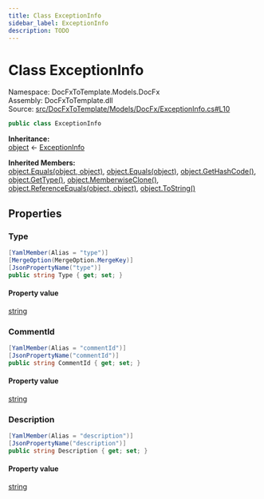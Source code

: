 ```yaml
---
title: Class ExceptionInfo
sidebar_label: ExceptionInfo
description: TODO
---
```


# Class ExceptionInfo
Namespace: DocFxToTemplate.Models.DocFx   
Assembly: DocFxToTemplate.dll  
Source: [src/DocFxToTemplate/Models/DocFx/ExceptionInfo.cs#L10](https://github.com/k-wojcik/DocFxToTemplate/blob/master/src/DocFxToTemplate/Models/DocFx/ExceptionInfo.cs#L10)    
   

```csharp title="src/DocFxToTemplate/Models/DocFx/ExceptionInfo.cs#L10" 
public class ExceptionInfo
```

**Inheritance:**   
[object](https://learn.microsoft.com/dotnet/api/system.object) &lt;- 
[ExceptionInfo](../DocFxToTemplate.Models.DocFx/ExceptionInfo)   

**Inherited Members:**   
[object.Equals(object, object)](https://learn.microsoft.com/dotnet/api/system.object.equals#system-object-equals(system-object-system-object)), [object.Equals(object)](https://learn.microsoft.com/dotnet/api/system.object.equals#system-object-equals(system-object)), [object.GetHashCode()](https://learn.microsoft.com/dotnet/api/system.object.gethashcode), [object.GetType()](https://learn.microsoft.com/dotnet/api/system.object.gettype), [object.MemberwiseClone()](https://learn.microsoft.com/dotnet/api/system.object.memberwiseclone), [object.ReferenceEquals(object, object)](https://learn.microsoft.com/dotnet/api/system.object.referenceequals), [object.ToString()](https://learn.microsoft.com/dotnet/api/system.object.tostring)   

   

## Properties
### Type
   
            
```csharp title="src/DocFxToTemplate/Models/DocFx/ExceptionInfo.cs#L12"
[YamlMember(Alias = "type")]
[MergeOption(MergeOption.MergeKey)]
[JsonPropertyName("type")]
public string Type { get; set; }
```   

#### Property value
[string](https://learn.microsoft.com/dotnet/api/system.string)   
   
### CommentId
   
            
```csharp title="src/DocFxToTemplate/Models/DocFx/ExceptionInfo.cs#L18"
[YamlMember(Alias = "commentId")]
[JsonPropertyName("commentId")]
public string CommentId { get; set; }
```   

#### Property value
[string](https://learn.microsoft.com/dotnet/api/system.string)   
   
### Description
   
            
```csharp title="src/DocFxToTemplate/Models/DocFx/ExceptionInfo.cs#L22"
[YamlMember(Alias = "description")]
[JsonPropertyName("description")]
public string Description { get; set; }
```   

#### Property value
[string](https://learn.microsoft.com/dotnet/api/system.string)   
   
   

   

   

   

   

   